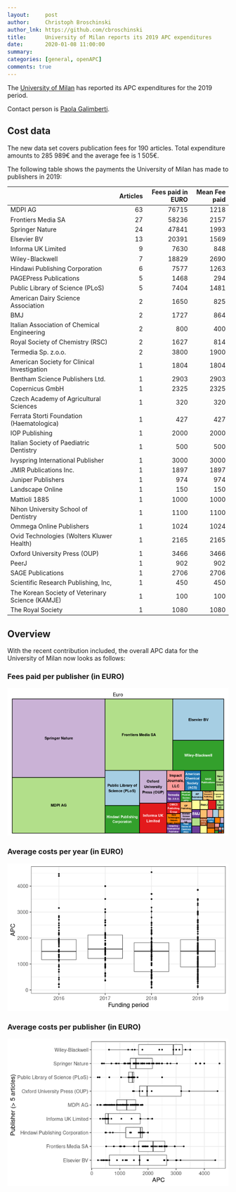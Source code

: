 ```yaml
---
layout:     post
author:     Christoph Broschinski
author_lnk: https://github.com/cbroschinski
title:      University of Milan reports its 2019 APC expenditures
date:       2020-01-08 11:00:00
summary:    
categories: [general, openAPC]
comments: true
---
```





The [University of Milan](http://www.unimi.it/ENG/) has reported its APC expenditures for the 2019 period.

Contact person is [Paola Galimberti](mailto:paola.galimberti@unimi.it).

## Cost data



The new data set covers publication fees for 190 articles. Total expenditure amounts to 285 989€ and the average fee is 1 505€.

The following table shows the payments the University of Milan has made to publishers in 2019:



|                                                 | Articles| Fees paid in EURO| Mean Fee paid|
|:------------------------------------------------|--------:|-----------------:|-------------:|
|MDPI AG                                          |       63|             76715|          1218|
|Frontiers Media SA                               |       27|             58236|          2157|
|Springer Nature                                  |       24|             47841|          1993|
|Elsevier BV                                      |       13|             20391|          1569|
|Informa UK Limited                               |        9|              7630|           848|
|Wiley-Blackwell                                  |        7|             18829|          2690|
|Hindawi Publishing Corporation                   |        6|              7577|          1263|
|PAGEPress Publications                           |        5|              1468|           294|
|Public Library of Science (PLoS)                 |        5|              7404|          1481|
|American Dairy Science Association               |        2|              1650|           825|
|BMJ                                              |        2|              1727|           864|
|Italian Association of Chemical Engineering      |        2|               800|           400|
|Royal Society of Chemistry (RSC)                 |        2|              1627|           814|
|Termedia Sp. z.o.o.                              |        2|              3800|          1900|
|American Society for Clinical Investigation      |        1|              1804|          1804|
|Bentham Science Publishers Ltd.                  |        1|              2903|          2903|
|Copernicus GmbH                                  |        1|              2325|          2325|
|Czech Academy of Agricultural Sciences           |        1|               320|           320|
|Ferrata Storti Foundation (Haematologica)        |        1|               427|           427|
|IOP Publishing                                   |        1|              2000|          2000|
|Italian Society of Paediatric Dentistry          |        1|               500|           500|
|Ivyspring International Publisher                |        1|              3000|          3000|
|JMIR Publications Inc.                           |        1|              1897|          1897|
|Juniper Publishers                               |        1|               974|           974|
|Landscape Online                                 |        1|               150|           150|
|Mattioli 1885                                    |        1|              1000|          1000|
|Nihon University School of Dentistry             |        1|              1100|          1100|
|Ommega Online Publishers                         |        1|              1024|          1024|
|Ovid Technologies (Wolters Kluwer Health)        |        1|              2165|          2165|
|Oxford University Press (OUP)                    |        1|              3466|          3466|
|PeerJ                                            |        1|               902|           902|
|SAGE Publications                                |        1|              2706|          2706|
|Scientific Research Publishing, Inc,             |        1|               450|           450|
|The Korean Society of Veterinary Science (KAMJE) |        1|               100|           100|
|The Royal Society                                |        1|              1080|          1080|

## Overview

With the recent contribution included, the overall APC data for the University of Milan now looks as follows:

### Fees paid per publisher (in EURO)

![plot of chunk tree_milan_2020_01_08_full](/figure/tree_milan_2020_01_08_full-1.png)

###  Average costs per year (in EURO)

![plot of chunk box_milan_2020_01_08_year_full](/figure/box_milan_2020_01_08_year_full-1.png)

###  Average costs per publisher (in EURO)

![plot of chunk box_milan_2020_01_08_publisher_full](/figure/box_milan_2020_01_08_publisher_full-1.png)
